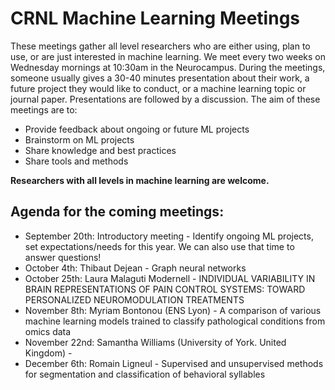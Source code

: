 # CRNL Machine Learning Meetings

These meetings gather all level researchers who are either using, plan to use, or are just interested in machine learning. We meet every two weeks on Wednesday mornings at 10:30am in the Neurocampus. During the meetings, someone usually gives a 30-40 minutes presentation about their work, a future project they would like to conduct, or a machine learning topic or journal paper. Presentations are followed by a discussion. The aim of these meetings are to: 
<ul>
  <li> Provide feedback about ongoing or future ML projects </li>
  <li> Brainstorm on ML projects </li>
  <li> Share knowledge and best practices </li>
  <li> Share tools and methods </li>
</ul>

**Researchers with all levels in machine learning are welcome.**

## Agenda for the coming meetings:

<ul>
  <li> September 20th: Introductory meeting - Identify ongoing ML projects, set expectations/needs for this year. We can also use that time to answer questions! </li>
  <li> October 4th: Thibaut Dejean - Graph neural networks </li>
  <li> October 25th: Laura Malaguti Modernell - INDIVIDUAL VARIABILITY IN BRAIN REPRESENTATIONS OF PAIN CONTROL SYSTEMS: TOWARD PERSONALIZED NEUROMODULATION TREATMENTS </li>
  <li> November 8th: Myriam Bontonou (ENS Lyon) - A comparison of various machine learning models trained to classify pathological conditions from omics data</li>
  <li> November 22nd: Samantha Williams (University of York. United Kingdom) - </li>
  <li> December 6th: Romain Ligneul - Supervised and unsupervised methods for segmentation and classification of behavioral syllables </li>
</ul>
